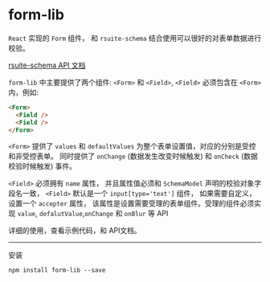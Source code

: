 # form-lib

`React` 实现的 `Form` 组件， 和 `rsuite-schema` 结合使用可以很好的对表单数据进行校验。

[rsuite-schema API 文档](https://rsuitejs.com/components/schema)

`form-lib` 中主要提供了两个组件: `<Form>` 和 `<Field>`,  `<Field>` 必须包含在 `<Form>` 内，例如:

```html
<Form>
  <Field />
  <Field />
</Form>
```
`<Form>` 提供了 `values` 和 `defaultValues` 为整个表单设置值，对应的分别是受控和非受控表单。
同时提供了 `onChange` (数据发生改变时候触发) 和 `onCheck` (数据校验时候触发) 事件。

`<Field>` 必须拥有 `name` 属性， 并且属性值必须和 `SchemaModel` 声明的校验对象字段名一致，
`<Field>` 默认是一个 `input[type='text']` 组件， 如果需要自定义，设置一个 `accepter` 属性，
该属性是设置需要受理的表单组件。受理的组件必须实现 `value`, `defalutValue`,`onChange` 和 `onBlur` 等 API

详细的使用，查看示例代码，和 API文档。

------
安装

```
npm install form-lib --save
```
